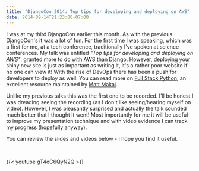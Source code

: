 ```yaml
---
title: "DjangoCon 2014: Top tips for developing and deploying on AWS"
date: 2014-09-14T21:23:00-07:00
---
```


I was at my third DjangoCon earlier this month. As with the previous
DjangoCon's it was a lot of fun. For the first time I was speaking,
which was a first for me, at a tech conference, traditionally I've
spoken at science conferences. My talk was entitled *"Top tips for
developing and deploying on AWS"*, granted more to do with AWS than
Django. However, deploying your shiny new site is just as important as
writing it, it's a rather poor website if no one can view it! With the
rise of DevOps there has been a push for developers to deploy as well.
You can read more on [Full Stack Python](http://www.fullstackpython.com/), 
an excellent resource maintained by [Matt Makai](http://www.mattmakai.com/).  

Unlike my previous talks this was the first one to be recorded. I'll be
honest I was dreading seeing the recording (as I don't like
seeing/hearing myself on video). However, I was pleasantly surprised and
actually the talk sounded much better that I thought it went! Most
importantly for me it will be useful to improve my presentation
technique and with video evidence I can track my progress (hopefully
anyway).

You can review the slides and videos below - I hope you find it useful.

<script async class="speakerdeck-embed" data-id="73d0ab00168101321031426a91aead3e" data-ratio="1.29456384323641" src="//speakerdeck.com/assets/embed.js"></script>
<br/>

{{< youtube gT4oC6QyN2Q >}}
